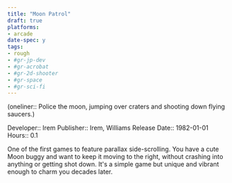 ```yaml
---
title: "Moon Patrol"
draft: true
platforms:
- arcade
date-spec: y
tags:
- rough
- #gr-jp-dev 
- #gr-acrobat 
- #gr-2d-shooter 
- #gr-space 
- #gr-sci-fi 
---
```


(oneliner:: Police the moon, jumping over craters and shooting down flying saucers.)

Developer:: Irem
Publisher:: Irem, Williams
Release Date:: 1982-01-01
Hours:: 0.1

One of the first games to feature parallax side-scrolling. You have a cute Moon buggy and want to keep it moving to the right, without crashing into anything or getting shot down. It's a simple game but unique and vibrant enough to charm you decades later.